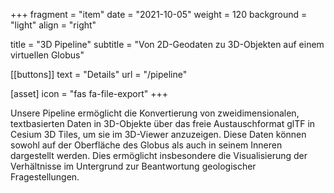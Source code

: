 +++
fragment = "item"
date = "2021-10-05"
weight = 120
background = "light"
align = "right"

title = "3D Pipeline"
subtitle = "Von 2D-Geodaten zu 3D-Objekten auf einem virtuellen Globus"

[[buttons]]
text = "Details"
url = "/pipeline"

[asset]
    icon = "fas fa-file-export"
+++

Unsere Pipeline ermöglicht die Konvertierung von zweidimensionalen, textbasierten Daten in 3D-Objekte über das freie Austauschformat glTF in Cesium 3D Tiles, um sie im 3D-Viewer anzuzeigen. Diese Daten können sowohl auf der Oberfläche des Globus als auch in seinem Inneren dargestellt werden. Dies ermöglicht insbesondere die Visualisierung der Verhältnisse im Untergrund zur Beantwortung geologischer Fragestellungen.
